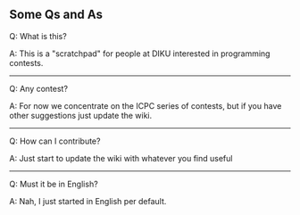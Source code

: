 Some Qs and As
--------------

Q: What is this?

A: This is a "scratchpad" for people at DIKU interested in programming contests.

* * * * *

Q: Any contest?

A: For now we concentrate on the ICPC series of contests, but if you have other suggestions just update the wiki.

* * * * *

Q: How can I contribute?

A: Just start to update the wiki with whatever you find useful

* * * * *

Q: Must it be in English?

A: Nah, I just started in English per default.
